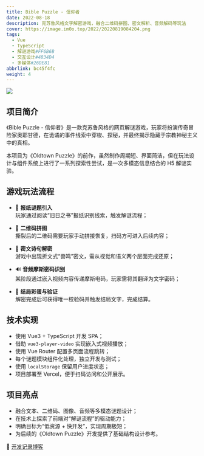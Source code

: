 ```yaml
---
title: Bible Puzzle - 信仰者
date: 2022-08-18
description: 克苏鲁风格文字解密游戏，融合二维码拼图、密文解析、音频解码等玩法
cover: https://image.im0o.top/2022/20220819084204.png
tags:
  - Vue
  - TypeScript
  - 解谜游戏#FF6B6B
  - 交互设计#4834D4
  - 多媒体#26DE81
abbrlink: bc45f4fc
weight: 4
---
```


<!-- 项目正文内容，可支持 Markdown 格式 / Project content below, supports Markdown format -->

![](https://image.im0o.top/2025/202505181008520.png)

## 项目简介

《Bible Puzzle - 信仰者》是一款克苏鲁风格的网页解谜游戏，玩家将扮演传奇冒险家奥耶甘德，在诡谲的事件线索中穿梭、探秘，并最终揭示隐藏于宗教神秘主义中的真相。

本项目为《Oldtown Puzzle》的前作，虽然制作周期短、界面简洁，但在玩法设计与组件系统上进行了一系列探索性尝试，是一次多模态信息结合的 H5 解谜实验。

## 游戏玩法流程

- 📰 **报纸谜题引入**  
  玩家通过阅读“旧日之书”报纸识别线索，触发解谜流程；

- 🧩 **二维码拼图**  
  撕裂后的二维码需要玩家手动拼接恢复，扫码方可进入后续内容；

- 🐍 **密文诗句解密**  
  游戏中出现折文式“兽鸣”密文，需从视觉和语义两个层面完成还原；

- 🔊 **音频摩斯密码识别**  
  某阶段通过嵌入视频内容传递摩斯电码，玩家需将其翻译为文字密码；

- 🏁 **结局彩蛋与验证**  
  解密完成后可获得唯一校验码并触发结局文字，完成结算。

## 技术实现

- 使用 Vue3 + TypeScript 开发 SPA；
- 借助 `vue3-player-video` 实现嵌入式视频播放；
- 使用 Vue Router 配置多页面流程跳转；
- 每个谜题模块组件化处理，独立开发与测试；
- 使用 `localStorage` 保留用户进度状态；
- 项目部署至 Vercel，便于扫码访问和公开展示。

## 项目亮点

- 融合文本、二维码、图像、音频等多模态谜题设计；
- 在技术上探索了前端对“解谜流程”的驱动能力；
- 明确目标为“低资源 + 快开发”，实现周期极短；
- 为后续的《Oldtown Puzzle》开发提供了基础结构设计参考。

📄 [开发记录博客](https://blog.im0o.top/posts/98b6ab63.html)